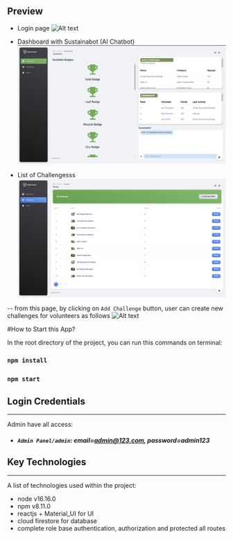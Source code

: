 ## Preview 
- Login page
![Alt text](./preview/login.png)
  
- Dashboard with Sustainabot (AI Chatbot)
![Alt text](./preview/dashboard.png)

- List of Challengesss
![Alt text](./preview/challenges.png)

-- from this page, by clicking on `Add Challenge` button, user can create new challenges for volunteers as follows
![Alt text](./preview/addChallenges.png)


#How to Start this App?

In the root directory of the project, you can run this commands on terminal:
### `npm install`
### `npm start`

## Login Credentials
***
Admin have all access:
* ##### `Admin Panel/admin`: email=admin@123.com, password=admin123

## Key Technologies
***
A list of technologies used within the project:
* node v16.16.0
* npm v8.11.0
* reactjs + Material_UI for UI 
* cloud firestore for database
* complete role base authentication, authorization and protected all routes


